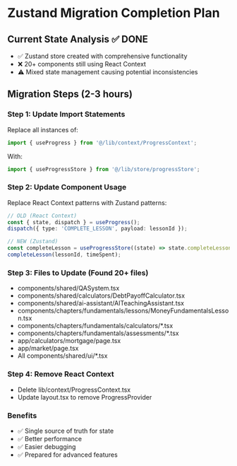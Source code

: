 # Zustand Migration Completion Plan

## Current State Analysis ✅ DONE
- ✅ Zustand store created with comprehensive functionality
- ❌ 20+ components still using React Context
- ⚠️  Mixed state management causing potential inconsistencies

## Migration Steps (2-3 hours)

### Step 1: Update Import Statements
Replace all instances of:
```typescript
import { useProgress } from '@/lib/context/ProgressContext';
```
With:
```typescript
import { useProgressStore } from '@/lib/store/progressStore';
```

### Step 2: Update Component Usage
Replace React Context patterns with Zustand patterns:
```typescript
// OLD (React Context)
const { state, dispatch } = useProgress();
dispatch({ type: 'COMPLETE_LESSON', payload: lessonId });

// NEW (Zustand)
const completeLesson = useProgressStore((state) => state.completeLesson);
completeLesson(lessonId, timeSpent);
```

### Step 3: Files to Update (Found 20+ files)
- components/shared/QASystem.tsx
- components/shared/calculators/DebtPayoffCalculator.tsx  
- components/shared/ai-assistant/AITeachingAssistant.tsx
- components/chapters/fundamentals/lessons/MoneyFundamentalsLesson.tsx
- components/chapters/fundamentals/calculators/*.tsx
- components/chapters/fundamentals/assessments/*.tsx
- app/calculators/mortgage/page.tsx
- app/market/page.tsx
- All components/shared/ui/*.tsx

### Step 4: Remove React Context
- Delete lib/context/ProgressContext.tsx
- Update layout.tsx to remove ProgressProvider

### Benefits
- ✅ Single source of truth for state
- ✅ Better performance  
- ✅ Easier debugging
- ✅ Prepared for advanced features
